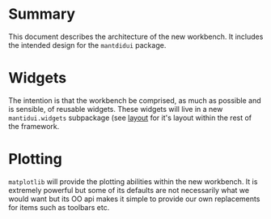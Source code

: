 Summary
=======

This document describes the architecture of the new workbench. It includes the intended design for the `mantdidui` package.

Widgets
=======

The intention is that the workbench be comprised, as much as possible and is sensible, of reusable widgets. These widgets will live in a new `mantidui.widgets` subpackage (see [layout](design-layout.md) for it's layout within the rest of the framework.

Plotting
========

`matplotlib` will provide the plotting abilities within the new workbench. It is extremely powerful but some of its defaults are not necessarily what we would want but its OO api makes
it simple to provide our own replacements for items such as toolbars etc.
